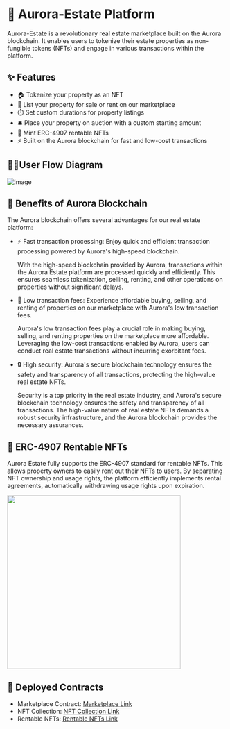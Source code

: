 # 🏢 Aurora-Estate Platform

Aurora-Estate is a revolutionary real estate marketplace built on the Aurora blockchain. It enables users to tokenize their estate properties as non-fungible tokens (NFTs) and engage in various transactions within the platform.

## ✨ Features

- 🏠 Tokenize your property as an NFT
- 📝 List your property for sale or rent on our marketplace
- ⏱️ Set custom durations for property listings
- 🛎️ Place your property on auction with a custom starting amount
- 🏢 Mint ERC-4907 rentable NFTs
- ⚡ Built on the Aurora blockchain for fast and low-cost transactions

## 👦🏻User Flow Diagram

![image](https://github.com/legendarykamal/Aurora-Estate/assets/95926324/09ec5c5c-0919-4ecd-8c5b-948e086cf4c6)

## 💪 Benefits of Aurora Blockchain

The Aurora blockchain offers several advantages for our real estate platform:

- ⚡ Fast transaction processing: Enjoy quick and efficient transaction processing powered by Aurora's high-speed blockchain.
  
  With the high-speed blockchain provided by Aurora, transactions within the Aurora Estate platform are processed quickly and efficiently. This ensures seamless tokenization, selling, renting, and other operations on properties without significant delays.
  
- 💸 Low transaction fees: Experience affordable buying, selling, and renting of properties on our marketplace with Aurora's low transaction fees.

  Aurora's low transaction fees play a crucial role in making buying, selling, and renting properties on the marketplace more affordable. Leveraging the low-cost transactions enabled by Aurora, users can conduct real estate transactions without incurring exorbitant fees.
  
- 🔒 High security: Aurora's secure blockchain technology ensures the safety and transparency of all transactions, protecting the high-value real estate NFTs.

  Security is a top priority in the real estate industry, and Aurora's secure blockchain technology ensures the safety and transparency of all transactions. The high-value nature of real estate NFTs demands a robust security infrastructure, and the Aurora blockchain provides the necessary assurances.

## 🏢 ERC-4907 Rentable NFTs

Aurora Estate fully supports the ERC-4907 standard for rentable NFTs. This allows property owners to easily rent out their NFTs to users. By separating NFT ownership and usage rights, the platform efficiently implements rental agreements, automatically withdrawing usage rights upon expiration.

<img src="https://github.com/legendarykamal/Aurora-Estate/assets/95926324/47b2dc66-ad6c-496a-8621-a62cddb3f686" width="400">

## 🚀 Deployed Contracts

- Marketplace Contract: [Marketplace Link](https://explorer.testnet.aurora.dev/address/0x5815058d25e12CA54C4DA8203c403dCDDB7F9086)
- NFT Collection: [NFT Collection Link](https://explorer.testnet.aurora.dev/address/0x1f98CACca39b9310EBF9a35100A87f9dddd5513b)
- Rentable NFTs: [Rentable NFTs Link](https://testnet.aurorascan.dev/address/0x787641796556f17395C311E8917538461701cd64)
